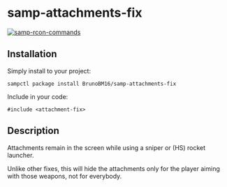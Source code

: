 # samp-attachments-fix
[![samp-rcon-commands](https://shields.southcla.ws/badge/sampctl-samp--attachments--fix-2f2f2f.svg?style=for-the-badge)](https://github.com/BrunoBM16/samp-attachments-fix)

## Installation
Simply install to your project:
```
sampctl package install BrunoBM16/samp-attachments-fix
```
Include in your code:
```Pawn
#include <attachment-fix>
```

## Description
Attachments remain in the screen while using a sniper or (HS) rocket launcher. 

Unlike other fixes, this will hide the attachments only for the player aiming with those weapons, not for everybody.
